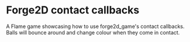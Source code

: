 # Forge2D contact callbacks

A Flame game showcasing how to use forge2d_game's contact callbacks.
Balls will bounce around and change colour when they come in contact.
